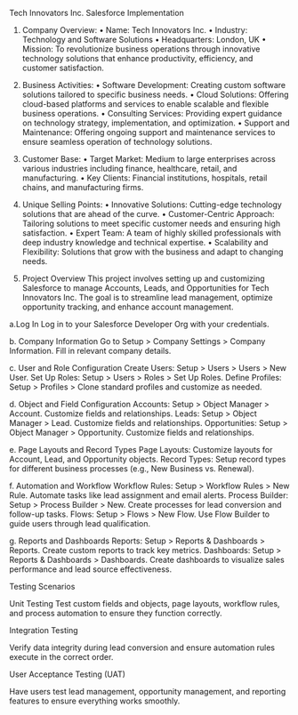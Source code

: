 Tech Innovators Inc. Salesforce Implementation

1. Company Overview:
•	Name: Tech Innovators Inc.
•	Industry: Technology and Software Solutions
•	Headquarters: London, UK
•	Mission: To revolutionize business operations through innovative technology solutions that enhance productivity, efficiency, and customer satisfaction.

2. Business Activities:
•	Software Development: Creating custom software solutions tailored to specific business needs.
•	Cloud Solutions: Offering cloud-based platforms and services to enable scalable and flexible business operations.
•	Consulting Services: Providing expert guidance on technology strategy, implementation, and optimization.
•	Support and Maintenance: Offering ongoing support and maintenance services to ensure seamless operation of technology solutions.

3. Customer Base:
•	Target Market: Medium to large enterprises across various industries including finance, healthcare, retail, and manufacturing.
•	Key Clients: Financial institutions, hospitals, retail chains, and manufacturing firms.

4. Unique Selling Points:
•	Innovative Solutions: Cutting-edge technology solutions that are ahead of the curve.
•	Customer-Centric Approach: Tailoring solutions to meet specific customer needs and ensuring high satisfaction.
•	Expert Team: A team of highly skilled professionals with deep industry knowledge and technical expertise.
•	Scalability and Flexibility: Solutions that grow with the business and adapt to changing needs.

5. Project Overview
This project involves setting up and customizing Salesforce to manage Accounts, Leads, and Opportunities for Tech Innovators Inc. 
The goal is to streamline lead management, optimize opportunity tracking, and enhance account management.

a.Log In
Log in to your Salesforce Developer Org with your credentials.

b. Company Information
Go to Setup > Company Settings > Company Information.
Fill in relevant company details.

c. User and Role Configuration
Create Users: Setup > Users > Users > New User.
Set Up Roles: Setup > Users > Roles > Set Up Roles.
Define Profiles: Setup > Profiles > Clone standard profiles and customize as needed.

d. Object and Field Configuration
Accounts: Setup > Object Manager > Account. Customize fields and relationships.
Leads: Setup > Object Manager > Lead. Customize fields and relationships.
Opportunities: Setup > Object Manager > Opportunity. Customize fields and relationships.

e. Page Layouts and Record Types
Page Layouts: Customize layouts for Account, Lead, and Opportunity objects.
Record Types: Setup record types for different business processes (e.g., New Business vs. Renewal).

f. Automation and Workflow
Workflow Rules: Setup > Workflow Rules > New Rule. Automate tasks like lead assignment and email alerts.
Process Builder: Setup > Process Builder > New. Create processes for lead conversion and follow-up tasks.
Flows: Setup > Flows > New Flow. Use Flow Builder to guide users through lead qualification.

g. Reports and Dashboards
Reports: Setup > Reports & Dashboards > Reports. Create custom reports to track key metrics.
Dashboards: Setup > Reports & Dashboards > Dashboards. Create dashboards to visualize sales performance and lead source effectiveness.

Testing Scenarios

Unit Testing
Test custom fields and objects, page layouts, workflow rules, and process automation to ensure they function correctly.

Integration Testing

Verify data integrity during lead conversion and ensure automation rules execute in the correct order.

User Acceptance Testing (UAT)

Have users test lead management, opportunity management, and reporting features to ensure everything works smoothly.
